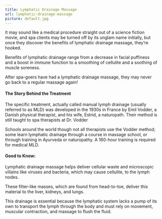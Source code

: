 ```yaml
---
title: Lymphatic Drainage Massage
url: lymphatic-drainage-massage
picture: default.jpg
---
```


It may sound like a medical procedure straight out of a science fiction movie, and spa clients may be turned off by its unglam name initially, but once they discover the benefits of lymphatic drainage massage, they’re hooked.

Benefits of lymphatic drainage range from a decrease in facial puffiness and a boost in immune function to a smoothing of cellulite and a soothing of muscle soreness.

After spa-goers have had a lymphatic drainage massage, they may 
never go back to a regular massage again!

#### The Story Behind the Treatment

The specific treatment, actually called manual lymph drainage (usually referred to as MLD) was developed in the 1930s in France by Emil Vodder, a Danish physical therapist, and his wife, Estrid, a naturopath.
Their method is still taught to spa therapists at Dr. Vodder 

Schools around the world though not all therapists use the Vodder method; some learn lymphatic drainage through a course in massage school, or through training in Ayurveda or naturopathy.
A 160-hour training is required for medical MLD.

#### Good to Know:

Lymphatic drainage massage helps deliver cellular waste and microscopic villains like viruses and bacteria, which may cause cellulite, to the lymph nodes.

These filter-like masses, which are found from head-to-toe, deliver this material to the liver, kidneys, and lungs.

This drainage is essential because the lymphatic system lacks a pump of its own to transport the lymph through the body and must rely on movement, muscular contraction, and massage to flush the fluid.
